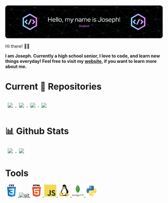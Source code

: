 ![Header](./assets/github-header-image.png)


Hi there! 🤚🏻

**I am Joseph. Currently a high school senior, I love to code, and learn new things everyday! Feel free to visit my [website](https://www.josephcarmosino.website), if you want to learn more about me.**


# Current 📌 Repositories

<a href="https://github.com/josephistired/DiscordBot-v14">
  <img align="center" style="margin:1rem 0.5rem" src="https://github-readme-stats.vercel.app/api/pin/?username=josephistired&repo=DiscordBot-v14&title_color=ffffff&text_color=c9cacc&icon_color=4AB197&bg_color=1A2B34" />
</a>


<a href="https://github.com/josephistired/Discord-Pi-hole-Bot">
  <img align="center" style="margin:0.5rem" src="https://github-readme-stats.vercel.app/api/pin/?username=josephistired&repo=Discord-Pi-hole-Bot&title_color=ffffff&text_color=c9cacc&icon_color=4AB197&bg_color=1A2B34" />
</a>

<a href="https://github.com/josephistired/Discord-SelfBot">
  <img align="center" style="margin:0.5rem" src="https://github-readme-stats.vercel.app/api/pin/?username=josephistired&repo=Discord-SelfBot&title_color=ffffff&text_color=c9cacc&icon_color=4AB197&bg_color=1A2B34" />
</a>

<a href="https://github.com/josephistired/Auto-Lurk">
  <img align="center" style="margin:0.5rem" src="https://github-readme-stats.vercel.app/api/pin/?username=josephistired&repo=Auto-Lurk&title_color=ffffff&text_color=c9cacc&icon_color=4AB197&bg_color=1A2B34" />
</a>

# 📊 Github Stats

<a href="https://github.com/josephistired">
  <img align="center" style="margin:0.5rem" src="https://github-readme-stats.vercel.app/api/top-langs/?username=josephistired&title_color=ffffff&text_color=c9cacc&icon_color=4AB197&bg_color=1A2B34&count_private=true" />
</a>

<a href="https://github.com/josephistired">
  <img align="center" style="margin:0.5rem" src="https://github-readme-stats.vercel.app/api?username=josephistired&show_icons=true&line_height=27&count_private=true&title_color=ffffff&text_color=c9cacc&icon_color=4AB097&bg_color=1A2B34"/>
</a>

# Tools

<a href="https://www.w3schools.com/css/" target="_blank" rel="noreferrer"> <img src="https://raw.githubusercontent.com/devicons/devicon/master/icons/css3/css3-original-wordmark.svg" alt="css3" width="40" height="40"/> </a> <a href="https://git-scm.com/" target="_blank" rel="noreferrer"> <img src="https://www.vectorlogo.zone/logos/git-scm/git-scm-icon.svg" alt="git" width="40" height="40"/> </a> <a href="https://www.w3.org/html/" target="_blank" rel="noreferrer"> <img src="https://raw.githubusercontent.com/devicons/devicon/master/icons/html5/html5-original-wordmark.svg" alt="html5" width="40" height="40"/> </a> <a href="https://developer.mozilla.org/en-US/docs/Web/JavaScript" target="_blank" rel="noreferrer"> <img src="https://raw.githubusercontent.com/devicons/devicon/master/icons/javascript/javascript-original.svg" alt="javascript" width="40" height="40"/> </a> <a href="https://www.linux.org/" target="_blank" rel="noreferrer"> <img src="https://raw.githubusercontent.com/devicons/devicon/master/icons/linux/linux-original.svg" alt="linux" width="40" height="40"/> </a> <a href="https://www.mongodb.com/" target="_blank" rel="noreferrer"> <img src="https://raw.githubusercontent.com/devicons/devicon/master/icons/mongodb/mongodb-original-wordmark.svg" alt="mongodb" width="40" height="40"/> </a> <a href="https://www.python.org" target="_blank" rel="noreferrer"> <img src="https://raw.githubusercontent.com/devicons/devicon/master/icons/python/python-original.svg" alt="python" width="40" height="40"/> </a> </p>
